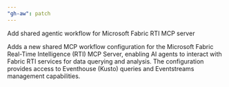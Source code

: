 ```yaml
---
"gh-aw": patch
---
```


Add shared agentic workflow for Microsoft Fabric RTI MCP server

Adds a new shared MCP workflow configuration for the Microsoft Fabric Real-Time Intelligence (RTI) MCP Server, enabling AI agents to interact with Fabric RTI services for data querying and analysis. The configuration provides access to Eventhouse (Kusto) queries and Eventstreams management capabilities.
